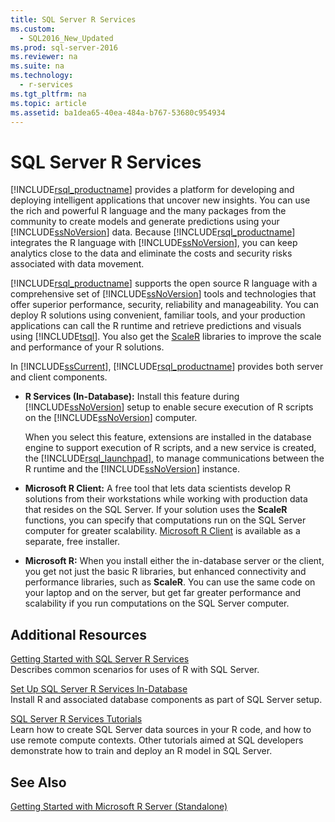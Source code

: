 ```yaml
---
title: SQL Server R Services
ms.custom: 
  - SQL2016_New_Updated
ms.prod: sql-server-2016
ms.reviewer: na
ms.suite: na
ms.technology: 
  - r-services
ms.tgt_pltfrm: na
ms.topic: article
ms.assetid: ba1dea65-40ea-484a-b767-53680c954934
---
```

# SQL Server R Services
  [!INCLUDE[rsql_productname](../../Token\Other/rsql_productname_md.md)] provides a platform for developing and deploying intelligent applications that uncover new insights. You can use the rich and powerful R language and the many packages from the community to create models and generate predictions using your [!INCLUDE[ssNoVersion](../../Token\Other/ssNoVersion_md.md)] data. Because [!INCLUDE[rsql_productname](../../Token\Other/rsql_productname_md.md)] integrates the R language with [!INCLUDE[ssNoVersion](../../Token\Other/ssNoVersion_md.md)], you can keep analytics close to the data and eliminate the costs and security risks associated with data movement.  
  
 [!INCLUDE[rsql_productname](../../Token\Other/rsql_productname_md.md)] supports the open source R language with a comprehensive set of [!INCLUDE[ssNoVersion](../../Token\Other/ssNoVersion_md.md)] tools and technologies that offer superior performance, security, reliability and manageability. You can deploy R solutions using convenient, familiar  tools, and your production applications can call the R runtime and retrieve predictions and visuals using [!INCLUDE[tsql](../../Token\Other/tsql_md.md)]. You also get the [ScaleR](http://www.revolutionanalytics.com/revolution-r-enterprise-scaler) libraries to improve the scale and performance of your R solutions.  
  
In [!INCLUDE[ssCurrent](../../Token\Other/ssCurrent_md.md)], [!INCLUDE[rsql_productname](../../Token\Other/rsql_productname_md.md)] provides both server and client components.  
  
+   **R Services \(In\-Database\):** Install this feature during [!INCLUDE[ssNoVersion](../../Token\Other/ssNoVersion_md.md)] setup to enable secure execution of R scripts on the [!INCLUDE[ssNoVersion](../../Token\Other/ssNoVersion_md.md)] computer.  
  
     When you select this feature, extensions  are installed in the database engine to support execution of R scripts, and a new service is created, the [!INCLUDE[rsql_launchpad](../../Token\Other/rsql_launchpad_md.md)], to manage communications between the R runtime and the [!INCLUDE[ssNoVersion](../../Token\Other/ssNoVersion_md.md)] instance.  
  
+   **Microsoft R Client:** A free tool that lets data scientists develop R solutions from their workstations while working with production data that resides on the SQL Server. If your solution uses the **ScaleR** functions, you can specify that computations run on the SQL Server computer for greater scalability. [Microsoft R Client](http://go.microsoft.com/fwlink/?LinkId=799768)  is available as a separate, free installer.  
  
+ **Microsoft R:** When you install either the in-database server or the client, you get not just the basic R libraries, but enhanced connectivity and performance libraries, such as **ScaleR**. You can use the same code on your laptop and on the server, but get far greater performance and scalability if you run computations on the SQL Server computer.  
  
## Additional Resources  
  
 [Getting Started with SQL Server R Services](../../Topics\TopicNameNotContainA/Getting-Started-with-SQL-Server-R-Services.md)   
 Describes common scenarios for uses of R with SQL Server.  
  
[Set Up SQL Server R Services In-Database](Set%20up%20SQL%20Server%20R%20Services%20\(In-Database\).md)  
Install R and associated database components as part of SQL Server setup.  
  
[SQL Server R Services Tutorials](SQL%20Server%20R%20Services%20Tutorials.md)  
Learn how to create SQL Server data sources in your R code, and how to use remote compute contexts. Other tutorials aimed at SQL developers demonstrate how to train and deploy an R model in SQL Server.  
  
## See Also  
  
 [Getting Started with Microsoft R Server &#40;Standalone&#41;](../Topic/Getting%20Started%20with%20Microsoft%20R%20Server%20\(Standalone\).md)  
  
  